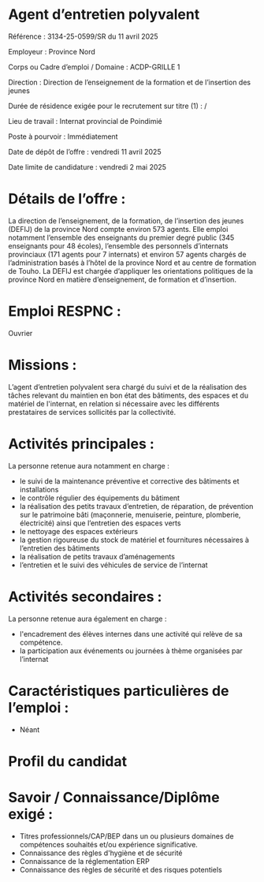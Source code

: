 # Agent d’entretien polyvalent

Référence : 3134-25-0599/SR du 11 avril 2025

Employeur : Province Nord

Corps ou Cadre d’emploi / Domaine : ACDP-GRILLE 1

Direction : Direction de l’enseignement de la formation et de l’insertion des jeunes

Durée de résidence exigée pour le recrutement sur titre (1) : /

Lieu de travail : Internat provincial de Poindimié

Poste à pourvoir : Immédiatement

Date de dépôt de l’offre : vendredi 11 avril 2025

Date limite de candidature : vendredi 2 mai 2025

# Détails de l’offre :

La direction de l’enseignement, de la formation, de l’insertion des jeunes (DEFIJ) de la province Nord compte environ 573 agents. Elle emploi notamment l’ensemble des enseignants du premier degré public (345 enseignants pour 48 écoles), l’ensemble des personnels d’internats provinciaux (171 agents pour 7 internats) et environ 57 agents chargés de l’administration basés à l’hôtel de la province Nord et au centre de formation de Touho. La DEFIJ est chargée d’appliquer les orientations politiques de la province Nord en matière d’enseignement, de formation et d’insertion.

# Emploi RESPNC :

Ouvrier

# Missions :

L’agent d’entretien polyvalent sera chargé du suivi et de la réalisation des tâches relevant du maintien en bon état des bâtiments, des espaces et du matériel de l'internat, en relation si nécessaire avec les différents prestataires de services sollicités par la collectivité.

# Activités principales :

La personne retenue aura notamment en charge :

- le suivi de la maintenance préventive et corrective des bâtiments et installations
- le contrôle régulier des équipements du bâtiment
- la réalisation des petits travaux d’entretien, de réparation, de prévention sur le patrimoine bâti (maçonnerie, menuiserie, peinture, plomberie, électricité) ainsi que l’entretien des espaces verts
- le nettoyage des espaces extérieurs
- la gestion rigoureuse du stock de matériel et fournitures nécessaires à l’entretien des bâtiments
- la réalisation de petits travaux d’aménagements
- l’entretien et le suivi des véhicules de service de l’internat

# Activités secondaires :

La personne retenue aura également en charge :

- l'encadrement des élèves internes dans une activité qui relève de sa compétence.
- la participation aux événements ou journées à thème organisées par l’internat

# Caractéristiques particulières de l’emploi :

- Néant

# Profil du candidat

# Savoir / Connaissance/Diplôme exigé :

- Titres professionnels/CAP/BEP dans un ou plusieurs domaines de compétences souhaités et/ou expérience significative.
- Connaissance des règles d'hygiène et de sécurité
- Connaissance de la réglementation ERP
- Connaissance des règles de sécurité et des risques potentiels